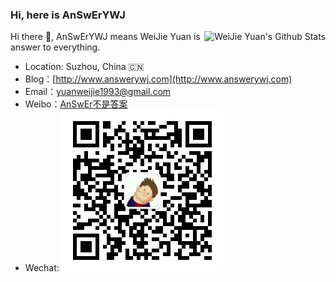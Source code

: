 ### Hi, here is AnSwErYWJ
<a href="#">
<img align="right" alt="WeiJie Yuan's Github Stats" src="https://github-readme-stats.vercel.app/api?username=AnSwErYWJ&show_icons=true">
</a>

Hi there 👋, AnSwErYWJ means WeiJie Yuan is answer to everything.

- Location: Suzhou, China :cn:
- Blog：[http://www.answerywj.com](http://www.answerywj.com)
- Email：[yuanweijie1993@gmail.com](https://mail.google.com)
- Weibo：[AnSwEr不是答案](http://weibo.com/1783591593)
- Wechat: ![WeChat：](wechat_public_qdode.png)
